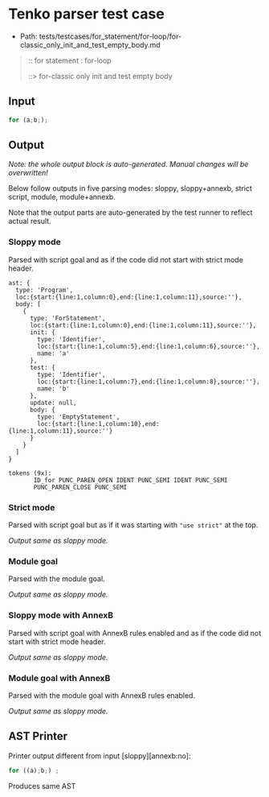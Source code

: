 # Tenko parser test case

- Path: tests/testcases/for_statement/for-loop/for-classic_only_init_and_test_empty_body.md

> :: for statement : for-loop
>
> ::> for-classic only init and test empty body

## Input

`````js
for (a;b;);
`````

## Output

_Note: the whole output block is auto-generated. Manual changes will be overwritten!_

Below follow outputs in five parsing modes: sloppy, sloppy+annexb, strict script, module, module+annexb.

Note that the output parts are auto-generated by the test runner to reflect actual result.

### Sloppy mode

Parsed with script goal and as if the code did not start with strict mode header.

`````
ast: {
  type: 'Program',
  loc:{start:{line:1,column:0},end:{line:1,column:11},source:''},
  body: [
    {
      type: 'ForStatement',
      loc:{start:{line:1,column:0},end:{line:1,column:11},source:''},
      init: {
        type: 'Identifier',
        loc:{start:{line:1,column:5},end:{line:1,column:6},source:''},
        name: 'a'
      },
      test: {
        type: 'Identifier',
        loc:{start:{line:1,column:7},end:{line:1,column:8},source:''},
        name: 'b'
      },
      update: null,
      body: {
        type: 'EmptyStatement',
        loc:{start:{line:1,column:10},end:{line:1,column:11},source:''}
      }
    }
  ]
}

tokens (9x):
       ID_for PUNC_PAREN_OPEN IDENT PUNC_SEMI IDENT PUNC_SEMI
       PUNC_PAREN_CLOSE PUNC_SEMI
`````

### Strict mode

Parsed with script goal but as if it was starting with `"use strict"` at the top.

_Output same as sloppy mode._

### Module goal

Parsed with the module goal.

_Output same as sloppy mode._

### Sloppy mode with AnnexB

Parsed with script goal with AnnexB rules enabled and as if the code did not start with strict mode header.

_Output same as sloppy mode._

### Module goal with AnnexB

Parsed with the module goal with AnnexB rules enabled.

_Output same as sloppy mode._

## AST Printer

Printer output different from input [sloppy][annexb:no]:

````js
for ((a);b;) ;
````

Produces same AST
